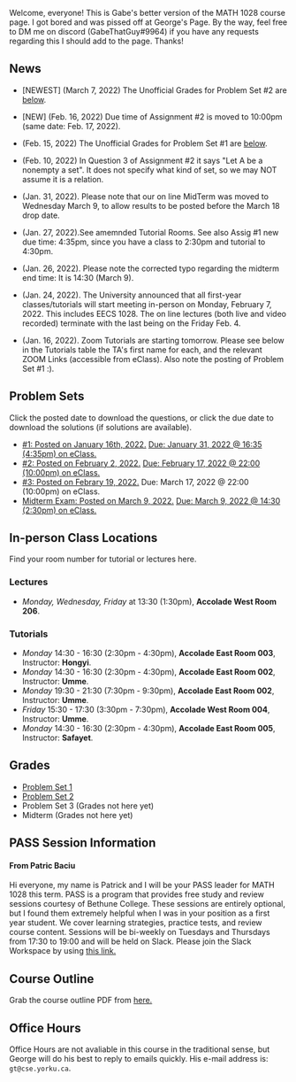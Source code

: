 Welcome, everyone! This is Gabe's better version of the MATH 1028 course page. I got bored and was pissed off at George's Page. By the way, feel free to DM me on discord (GabeThatGuy#9964) if you have any requests regarding this I should add to the page. Thanks!


## News  
- [NEWEST]  (March 7, 2022) The Unofficial Grades for Problem Set #2 are [below](#grades).  
- [NEW]    (Feb. 16, 2022) Due time of Assignment #2 is moved to 10:00pm (same date: Feb. 17, 2022).  

- (Feb. 15, 2022) The Unofficial Grades for Problem Set #1 are [below](#grades).  
- (Feb. 10, 2022) In Question 3 of Assignment #2 it says "Let A be a nonempty  a set". It does not specify what kind of set, so we may NOT assume it is a relation.  

- (Jan. 31, 2022). Please note that our on line MidTerm was moved to Wednesday March 9, to allow results to be posted before the March 18 drop date.  

- (Jan. 27, 2022).See amemnded Tutorial Rooms. See also Assig #1 new due time: 4:35pm, since you have a class to 2:30pm and tutorial to 4:30pm.  

- (Jan. 26, 2022). Please note the corrected typo regarding the midterm end time: It is 14:30 (March 9).  
- (Jan. 24, 2022). The University announced that all first-year classes/tutorials will start meeting in-person on Monday, February 7, 2022. This includes EECS 1028. The on line lectures (both live and video recorded) terminate with the  last being on the Friday Feb. 4.  
- (Jan. 16, 2022). Zoom Tutorials are starting tomorrow. Please see below in the Tutorials table the TA's first name for each, and the relevant ZOOM Links (accessible from eClass). Also note the posting of Problem Set #1 :). 

## Problem Sets
Click the posted date to download the questions, or click the due date to download the solutions (if solutions are available).
- [#1: Posted on January 16th, 2022.](http://www.cs.yorku.ca/~gt/courses/EECS1028W22/asg1-1028-W22.pdf) [Due: January 31, 2022 @ 16:35 (4:35pm) on eClass.](http://www.cs.yorku.ca/~gt/courses/EECS1028W22/asg1-1028-W22-SOL.pdf)
- [#2: Posted on February 2, 2022.](http://www.cs.yorku.ca/~gt/courses/EECS1028W22/asg2-1028W22.pdf) [Due: February 17, 2022 @ 22:00 (10:00pm) on eClass.](http://www.cs.yorku.ca/~gt/courses/EECS1028W22/asg2-1028W22-SOL.pdf)
- [#3: Posted on Febrary 19, 2022.](http://www.cs.yorku.ca/~gt/courses/EECS1028W22/asg3-1028W22.pdf) Due: March 17, 2022 @ 22:00 (10:00pm) on eClass.
- [Midterm Exam: Posted on March 9, 2022.](http://www.cs.yorku.ca/~gt/courses/EECS1028W22/midterm-1028M-22.pdf) [Due: March 9, 2022 @ 14:30 (2:30pm) on eClass.](http://www.cs.yorku.ca/~gt/courses/EECS1028W22/midterm-1028M-22-SOL.pdf)

## In-person Class Locations
Find your room number for tutorial or lectures here.
### Lectures
- *Monday, Wednesday, Friday* at 13:30 (1:30pm), **Accolade West Room 206**.

### Tutorials
- *Monday* 14:30 - 16:30 (2:30pm - 4:30pm), **Accolade East Room 003**, Instructor: **Hongyi**.
- *Monday* 14:30 - 16:30 (2:30pm - 4:30pm), **Accolade East Room 002**, Instructor: **Umme**.
- *Monday* 19:30 - 21:30 (7:30pm - 9:30pm), **Accolade East Room 002**, Instructor: **Umme**.
- *Friday* 15:30 - 17:30 (3:30pm - 7:30pm), **Accolade West Room 004**, Instructor: **Umme**.
- *Monday* 14:30 - 16:30 (2:30pm - 4:30pm), **Accolade East Room 005**, Instructor: **Safayet**.

## Grades
- [Problem Set 1](http://www.cs.yorku.ca/~gt/courses/EECS1028W22/report-1.pdf)
- [Problem Set 2](http://www.cs.yorku.ca/~gt/courses/EECS1028W22/report-2.pdf)
- Problem Set 3 (Grades not here yet)
- Midterm (Grades not here yet)

## PASS Session Information
#### From **Patric Baciu**
Hi everyone, my name is Patrick and I will be your PASS leader for MATH 1028 this term. 
PASS is a program that provides free study and review sessions courtesy of Bethune College.
These sessions are entirely optional, but I found them extremely helpful when I was in your position as a first year student.
We cover learning strategies, practice tests, and review course content. Sessions will be bi-weekly on Tuesdays and Thursdays from 17:30 to 
19:00 and will be held on Slack.
Please join the Slack Workspace by using [this link.](https://join.slack.com/t/math1028pass/shared_invite/zt-119phngo6-F~vM99ZprGP1460fjzjCqA)

## Course Outline
Grab the course outline PDF from [here.](http://www.cs.yorku.ca/~gt/courses/EECS1028W22/outline.pdf)

## Office Hours
Office Hours are not avaliable in this course in the traditional sense, but George will do his best to reply to emails quickly. His e-mail address is: `gt@cse.yorku.ca`.

